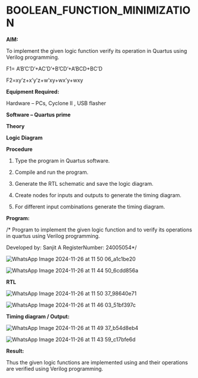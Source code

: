 # BOOLEAN_FUNCTION_MINIMIZATION

**AIM:**

To implement the given logic function verify its operation in Quartus using Verilog programming.

F1= A’B’C’D’+AC’D’+B’CD’+A’BCD+BC’D 

F2=xy’z+x’y’z+w’xy+wx’y+wxy

**Equipment Required:**

Hardware – PCs, Cyclone II , USB flasher

**Software – Quartus prime**

**Theory**

**Logic Diagram**

**Procedure**

1.	Type the program in Quartus software.

2.	Compile and run the program.

3.	Generate the RTL schematic and save the logic diagram.

4.	Create nodes for inputs and outputs to generate the timing diagram.

5.	For different input combinations generate the timing diagram.


**Program:**

/* Program to implement the given logic function and to verify its operations in quartus using Verilog programming. 

Developed by: Sanjit A 
RegisterNumber: 24005054*/

![WhatsApp Image 2024-11-26 at 11 50 06_a1c1be20](https://github.com/user-attachments/assets/bd999c52-3310-44dc-9ebd-cf9d678c4a20)

![WhatsApp Image 2024-11-26 at 11 44 50_6cdd856a](https://github.com/user-attachments/assets/936c82a3-fded-42e8-8cd7-e4c3e1f64b39)




**RTL**

![WhatsApp Image 2024-11-26 at 11 50 37_98640e71](https://github.com/user-attachments/assets/ec5175d1-8754-4f44-a374-aa9813bcc51c)

![WhatsApp Image 2024-11-26 at 11 46 03_51bf397c](https://github.com/user-attachments/assets/61cbf259-bc5a-42f6-837d-129e92e38d3e)



**Timing diagram / Output:**

![WhatsApp Image 2024-11-26 at 11 49 37_b54d8eb4](https://github.com/user-attachments/assets/5eca8a27-77be-4f5f-8396-2e5598ddea84)

![WhatsApp Image 2024-11-26 at 11 43 59_c17bfe6d](https://github.com/user-attachments/assets/5f606192-6ae5-4585-93de-908f83413349)




**Result:**

Thus the given logic functions are implemented using and their operations are verified using Verilog programming.

